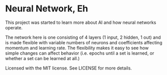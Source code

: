 Neural Network, Eh
==================

This project was started to learn more about AI and how neural networks operate.

The network here is one consisting of 4 layers (1 input, 2 hidden, 1 out) and
is made flexible with variable numbers of neurons and coefficients affecting
momentum and learning rate. The flexibility makes it easy to see how simple
changes can affect behavior (i.e. epochs until a set is learned, or whether a
set can be learned at all.)

Licensed with the MIT license. See LICENSE for more details.
